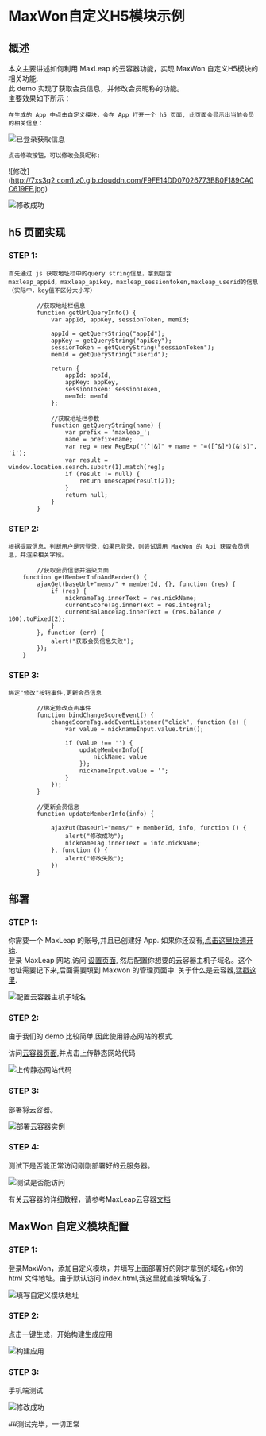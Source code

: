 # MaxWon自定义H5模块示例

## 概述
本文主要讲述如何利用 MaxLeap 的云容器功能，实现 MaxWon 自定义H5模块的相关功能.  
此 demo 实现了获取会员信息，并修改会员昵称的功能。  
主要效果如下所示：  

	在生成的 App 中点击自定义模块，会在 App 打开一个 h5 页面, 此页面会显示出当前会员的相关信息：
	
![已登录获取信息](http://7xs3q2.com1.z0.glb.clouddn.com/F411B6D56A3C73BAAD3B0E04C650BA53.jpg)

	点击修改按钮，可以修改会员昵称:
	
![修改]	(http://7xs3q2.com1.z0.glb.clouddn.com/F9FE14DD07026773BB0F189CA0C619FF.jpg)  

![修改成功](http://7xs3q2.com1.z0.glb.clouddn.com/92CAD1846AFAD9846758A7E18C7B6A65.jpg)

## h5 页面实现
### STEP 1:
	首先通过 js 获取地址栏中的query string信息，拿到包含 
	maxleap_appid，maxleap_apikey，maxleap_sessiontoken,maxleap_userid的信息（实际中，key值不区分大小写）

```
        //获取地址栏信息
        function getUrlQueryInfo() {
            var appId, appKey, sessionToken, memId;

            appId = getQueryString("appId");
            appKey = getQueryString("apiKey");
            sessionToken = getQueryString("sessionToken");
            memId = getQueryString("userid");

            return {
                appId: appId,
                appKey: appKey,
                sessionToken: sessionToken,
                memId: memId
            };

            //获取地址栏参数
            function getQueryString(name) {
                var prefix = 'maxleap_';
                name = prefix+name;
                var reg = new RegExp("(^|&)" + name + "=([^&]*)(&|$)", 'i');
                var result = window.location.search.substr(1).match(reg);
                if (result != null) {
                    return unescape(result[2]);
                }
                return null;
            }
        }
```
	
### STEP 2:
	根据提取信息，判断用户是否登录，如果已登录，则尝试调用 MaxWon 的 Api 获取会员信息，并渲染相关字段。

```
        //获取会员信息并渲染页面
    function getMemberInfoAndRender() {
        ajaxGet(baseUrl+"mems/" + memberId, {}, function (res) {
            if (res) {
                nicknameTag.innerText = res.nickName;
                currentScoreTag.innerText = res.integral;
                currentBalanceTag.innerText = (res.balance / 100).toFixed(2);
            }
        }, function (err) {
            alert("获取会员信息失败");
        });
    }
```
	
### STEP 3:
	绑定"修改"按钮事件,更新会员信息
```
        //绑定修改点击事件
        function bindChangeScoreEvent() {
            changeScoreTag.addEventListener("click", function (e) {
                var value = nicknameInput.value.trim();

                if (value !== '') {
                    updateMemberInfo({
                        nickName: value
                    });
                    nicknameInput.value = '';
                }
            });
        }

        //更新会员信息
        function updateMemberInfo(info) {

            ajaxPut(baseUrl+"mems/" + memberId, info, function () {
                alert("修改成功");
                nicknameTag.innerText = info.nickName;
            }, function () {
                alert("修改失败");
            })
        }
```

## 部署
### STEP 1:
你需要一个 MaxLeap 的账号,并且已创建好 App. 如果你还没有,[点击这里快速开始](https://maxleap.cn/s/web/zh_cn/guide/usermanual/maxLeapquickstart.html).  
登录 MaxLeap 网站,访问 [设置页面](https://maxleap.cn/p/console/settings#system),
然后配置你想要的云容器主机子域名。这个地址需要记下来,后面需要填到 Maxwon 的管理页面中. 
关于什么是云容器,[猛戳这里](https://maxleap.cn/s/web/zh_cn/guide/usermanual/cloudContainer.html). 

![配置云容器主机子域名](http://7xs3q2.com1.z0.glb.clouddn.com/B74B03BF-5FA3-4EC3-A8FF-6A9DA77F93BB.png)
	
### STEP 2:
由于我们的 demo 比较简单,因此使用静态网站的模式.

访问[云容器页面](https://maxleap.cn/p/console/cloudcontainer#versionstatus/upload-cloud-container-site),并点击上传静态网站代码 
   
![上传静态网站代码](http://7xs3q2.com1.z0.glb.clouddn.com/C078DB80-CF68-4612-8133-F8536D2A9C40.png)

### STEP 3:
部署将云容器。  

![部署云容器实例](http://7xs3q2.com1.z0.glb.clouddn.com/54332046-B2EA-41DC-9652-340985AD2C18.png)
### STEP 4:
测试下是否能正常访问刚刚部署好的云服务器。  

![测试是否能访问](http://7xs3q2.com1.z0.glb.clouddn.com/lALOWDErDc0C4s0Bnw_415_738.png)	
	
有关云容器的详细教程，请参考MaxLeap云容器[文档](https://maxleap.cn/s/web/zh_cn/guide/usermanual/cloudContainer.html#云容器-使用流程-静态网站项目)

## MaxWon 自定义模块配置
### STEP 1:
登录MaxWon，添加自定义模块，并填写上面部署好的刚才拿到的域名+你的 html 文件地址。由于默认访问 index.html,我这里就直接填域名了.  

![填写自定义模块地址](http://7xs3q2.com1.z0.glb.clouddn.com/97B77EFC-C381-4C9D-8D2D-11D37317F38E.png)

### STEP 2:
点击一键生成，开始构建生成应用  

![构建应用](http://7xs3q2.com1.z0.glb.clouddn.com/31D2182E-BEB9-424D-8E74-4E45A404DD48.png)


### STEP 3:
手机端测试  

![修改成功](http://7xs3q2.com1.z0.glb.clouddn.com/lALOV74r7M0HgM0EOA_1080_1920.png)

##测试完毕，一切正常